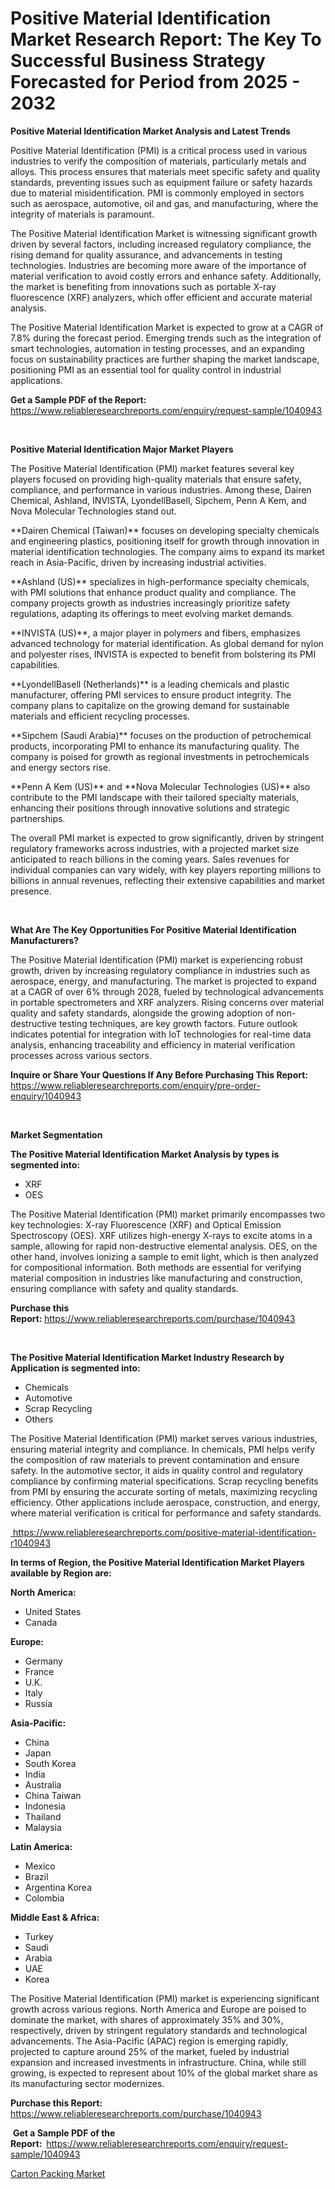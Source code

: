 <p><h1>Positive Material Identification Market Research Report: The Key To Successful Business Strategy Forecasted for Period from 2025 - 2032</h1></p><p><strong>Positive Material Identification Market Analysis and Latest Trends</strong></p>
<p><p>Positive Material Identification (PMI) is a critical process used in various industries to verify the composition of materials, particularly metals and alloys. This process ensures that materials meet specific safety and quality standards, preventing issues such as equipment failure or safety hazards due to material misidentification. PMI is commonly employed in sectors such as aerospace, automotive, oil and gas, and manufacturing, where the integrity of materials is paramount.</p><p>The Positive Material Identification Market is witnessing significant growth driven by several factors, including increased regulatory compliance, the rising demand for quality assurance, and advancements in testing technologies. Industries are becoming more aware of the importance of material verification to avoid costly errors and enhance safety. Additionally, the market is benefiting from innovations such as portable X-ray fluorescence (XRF) analyzers, which offer efficient and accurate material analysis.</p><p>The Positive Material Identification Market is expected to grow at a CAGR of 7.8% during the forecast period. Emerging trends such as the integration of smart technologies, automation in testing processes, and an expanding focus on sustainability practices are further shaping the market landscape, positioning PMI as an essential tool for quality control in industrial applications.</p></p>
<p><strong>Get a Sample PDF of the Report:&nbsp;</strong> <a href="https://www.reliableresearchreports.com/enquiry/request-sample/1040943?utm_campaign=3543&utm_medium=2&utm_source=Github&utm_content=ia&utm_term=01042025&utm_id=positive-material-identification">https://www.reliableresearchreports.com/enquiry/request-sample/1040943</a></p>
<p>&nbsp;</p>
<p><strong>Positive Material Identification Major Market Players</strong></p>
<p><p>The Positive Material Identification (PMI) market features several key players focused on providing high-quality materials that ensure safety, compliance, and performance in various industries. Among these, Dairen Chemical, Ashland, INVISTA, LyondellBasell, Sipchem, Penn A Kem, and Nova Molecular Technologies stand out.</p><p>**Dairen Chemical (Taiwan)** focuses on developing specialty chemicals and engineering plastics, positioning itself for growth through innovation in material identification technologies. The company aims to expand its market reach in Asia-Pacific, driven by increasing industrial activities.</p><p>**Ashland (US)** specializes in high-performance specialty chemicals, with PMI solutions that enhance product quality and compliance. The company projects growth as industries increasingly prioritize safety regulations, adapting its offerings to meet evolving market demands.</p><p>**INVISTA (US)**, a major player in polymers and fibers, emphasizes advanced technology for material identification. As global demand for nylon and polyester rises, INVISTA is expected to benefit from bolstering its PMI capabilities.</p><p>**LyondellBasell (Netherlands)** is a leading chemicals and plastic manufacturer, offering PMI services to ensure product integrity. The company plans to capitalize on the growing demand for sustainable materials and efficient recycling processes.</p><p>**Sipchem (Saudi Arabia)** focuses on the production of petrochemical products, incorporating PMI to enhance its manufacturing quality. The company is poised for growth as regional investments in petrochemicals and energy sectors rise.</p><p>**Penn A Kem (US)** and **Nova Molecular Technologies (US)** also contribute to the PMI landscape with their tailored specialty materials, enhancing their positions through innovative solutions and strategic partnerships.</p><p>The overall PMI market is expected to grow significantly, driven by stringent regulatory frameworks across industries, with a projected market size anticipated to reach billions in the coming years. Sales revenues for individual companies can vary widely, with key players reporting millions to billions in annual revenues, reflecting their extensive capabilities and market presence.</p></p>
<p>&nbsp;</p>
<p><strong>What Are The Key Opportunities For Positive Material Identification Manufacturers?</strong></p>
<p><p>The Positive Material Identification (PMI) market is experiencing robust growth, driven by increasing regulatory compliance in industries such as aerospace, energy, and manufacturing. The market is projected to expand at a CAGR of over 6% through 2028, fueled by technological advancements in portable spectrometers and XRF analyzers. Rising concerns over material quality and safety standards, alongside the growing adoption of non-destructive testing techniques, are key growth factors. Future outlook indicates potential for integration with IoT technologies for real-time data analysis, enhancing traceability and efficiency in material verification processes across various sectors.</p></p>
<p><strong>Inquire or Share Your Questions If Any Before Purchasing This Report:</strong> <a href="https://www.reliableresearchreports.com/enquiry/pre-order-enquiry/1040943?utm_campaign=3543&utm_medium=2&utm_source=Github&utm_content=ia&utm_term=01042025&utm_id=positive-material-identification">https://www.reliableresearchreports.com/enquiry/pre-order-enquiry/1040943</a></p>
<p>&nbsp;</p>
<p><strong>Market Segmentation</strong></p>
<p><strong>The Positive Material Identification Market Analysis by types is segmented into:</strong></p>
<p><ul><li>XRF</li><li>OES</li></ul></p>
<p><p>The Positive Material Identification (PMI) market primarily encompasses two key technologies: X-ray Fluorescence (XRF) and Optical Emission Spectroscopy (OES). XRF utilizes high-energy X-rays to excite atoms in a sample, allowing for rapid non-destructive elemental analysis. OES, on the other hand, involves ionizing a sample to emit light, which is then analyzed for compositional information. Both methods are essential for verifying material composition in industries like manufacturing and construction, ensuring compliance with safety and quality standards.</p></p>
<p><strong>Purchase this Report:&nbsp;</strong><a href="https://www.reliableresearchreports.com/purchase/1040943?utm_campaign=3543&utm_medium=2&utm_source=Github&utm_content=ia&utm_term=01042025&utm_id=positive-material-identification">https://www.reliableresearchreports.com/purchase/1040943</a></p>
<p>&nbsp;</p>
<p><strong>The Positive Material Identification Market Industry Research by Application is segmented into:</strong></p>
<p><ul><li>Chemicals</li><li>Automotive</li><li>Scrap Recycling</li><li>Others</li></ul></p>
<p><p>The Positive Material Identification (PMI) market serves various industries, ensuring material integrity and compliance. In chemicals, PMI helps verify the composition of raw materials to prevent contamination and ensure safety. In the automotive sector, it aids in quality control and regulatory compliance by confirming material specifications. Scrap recycling benefits from PMI by ensuring the accurate sorting of metals, maximizing recycling efficiency. Other applications include aerospace, construction, and energy, where material verification is critical for performance and safety standards.</p></p>
<p><a href="https://www.reliableresearchreports.com/positive-material-identification-r1040943?utm_campaign=3543&utm_medium=2&utm_source=Github&utm_content=ia&utm_term=01042025&utm_id=positive-material-identification">&nbsp;https://www.reliableresearchreports.com/positive-material-identification-r1040943</a></p>
<p><strong>In terms of Region, the Positive Material Identification Market Players available by Region are:</strong></p>
<p>
    <p> <strong> North America: </strong>
        <ul>
            <li>United States</li>
            <li>Canada</li>
        </ul>
        </p> 
    <p> <strong> Europe: </strong>
        <ul>
            <li>Germany</li>
            <li>France</li>
            <li>U.K.</li>
            <li>Italy</li>
            <li>Russia</li>
        </ul>
        </p> 
    <p> <strong> Asia-Pacific: </strong>
        <ul>
            <li>China</li>
            <li>Japan</li>
            <li>South Korea</li>
            <li>India</li>
            <li>Australia</li>
            <li>China Taiwan</li>
            <li>Indonesia</li>
            <li>Thailand</li>
            <li>Malaysia</li>
        </ul>
        </p> 
    <p> <strong> Latin America: </strong>
        <ul>
            <li>Mexico</li>
            <li>Brazil</li>
            <li>Argentina Korea</li>
            <li>Colombia</li>
        </ul>
        </p> 
    <p> <strong> Middle East & Africa: </strong>
        <ul>
            <li>Turkey</li>
            <li>Saudi</li>
            <li>Arabia</li>
            <li>UAE</li>
            <li>Korea</li>
        </ul>
    </p>
    </p>
<p><p>The Positive Material Identification (PMI) market is experiencing significant growth across various regions. North America and Europe are poised to dominate the market, with shares of approximately 35% and 30%, respectively, driven by stringent regulatory standards and technological advancements. The Asia-Pacific (APAC) region is emerging rapidly, projected to capture around 25% of the market, fueled by industrial expansion and increased investments in infrastructure. China, while still growing, is expected to represent about 10% of the global market share as its manufacturing sector modernizes.</p></p>
<p><strong>Purchase this Report: </strong><a href="https://www.reliableresearchreports.com/purchase/1040943?utm_campaign=3543&utm_medium=2&utm_source=Github&utm_content=ia&utm_term=01042025&utm_id=positive-material-identification">https://www.reliableresearchreports.com/purchase/1040943</a></p>
<p>&nbsp;<strong>Get a Sample PDF of the Report:&nbsp;&nbsp;</strong><a href="https://www.reliableresearchreports.com/enquiry/request-sample/1040943?utm_campaign=3543&utm_medium=2&utm_source=Github&utm_content=ia&utm_term=01042025&utm_id=positive-material-identification">https://www.reliableresearchreports.com/enquiry/request-sample/1040943</a></p>
<p><strong></strong></p>
<p><p><a href="https://github.com/herakterroem/Market-Research-Report-List-1/blob/main/carton-packing-market.md?utm_campaign=3543&utm_medium=2&utm_source=Github&utm_content=ia&utm_term=01042025&utm_id=positive-material-identification">Carton Packing Market</a></p></p>